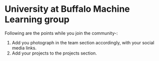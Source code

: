 # University at Buffalo Machine Learning group 
Following are the points while you join the community-: 
1. Add you photograph in the team section accordingly, with your social media links. 
2. Add your projects to the projects section.
